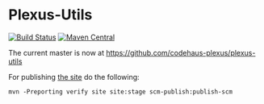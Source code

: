 Plexus-Utils
============

[![Build Status](https://travis-ci.org/codehaus-plexus/plexus-utils.svg?branch=master)](https://travis-ci.org/codehaus-plexus/plexus-utils)
[![Maven Central](https://img.shields.io/maven-central/v/org.codehaus.plexus/plexus-utils.svg?label=Maven%20Central)](http://search.maven.org/#search%7Cga%7C1%7Cg%3A%22org.codehaus.plexus%22%20a%3A%plexus-utils%22)

The current master is now at https://github.com/codehaus-plexus/plexus-utils

For publishing [the site](https://codehaus-plexus.github.io/plexus-utils/) do the following:

```
mvn -Preporting verify site site:stage scm-publish:publish-scm
```
